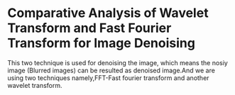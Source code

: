 # Comparative Analysis of Wavelet Transform and Fast Fourier Transform for Image Denoising 
  
 This two technique is used for denoising the image, which means the nosiy image (Blurred images) can be resulted as denoised image.And we are using two techniques namely,FFT-Fast fourier transform and another wavelet transform.
